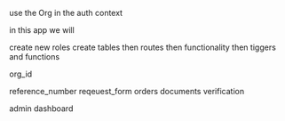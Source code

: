 

use the Org in the auth context

in this app
we will

create new roles
create tables
then routes
then functionality
then tiggers and functions

org_id

reference_number
reqeuest_form
orders
documents
verification

admin dashboard